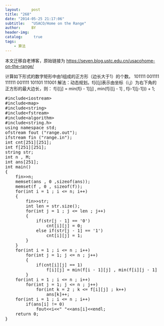 ```yaml
---
layout:     post
title: "268"
date: "2014-05-25 21:17:06"
subtitle:   "USACO/Home on the Range"
author:     BY
header-img:
catalog: 	 true
tags:
    - 算法
---
```


本文迁移自老博客，原始链接为 <https://seven.blog.ustc.edu.cn/usacohome-on-the-range/>

计算如下形式的数字矩形中由1组成的正方形（边长大于1）的个数。
101111
001111
111111
001111
101101
111001
解法：动态规划。f[i][j]表示由坐标（i,j）为右下角的正方形的最大边长，则：
f[i][j] = min(f[i - 1][j] , min(f[i][j - 1] , f[i-1][j-1])) + 1;
<pre class = "brush:[cpp]">
#include&lt;iostream&gt;
#include&lt;map&gt;
#include&lt;string&gt;
#include&lt;fstream&gt;
#include&lt;algorithm&gt;
#include&lt;string.h&gt;
using namespace std;
ofstream fout ("range.out");
ifstream fin ("range.in");
int cnt[251][251];
int f[251][251];
string str;
int n , M;
int ans[251];
int main()
{
    fin&gt;&gt;n;
    memset(ans , 0 ,sizeof(ans));
    memset(f , 0 , sizeof(f));
    for(int i = 1 ; i <= n; i++)
    {
        fin&gt;&gt;str;
        int len = str.size();
        for(int j = 1 ; j <= len ; j++)
        {
            if(str[j - 1] == '0')
                cnt[i][j] = 0;
            else if(str[j - 1] == '1')
                cnt[i][j] = 1;
        }
    }
    for(int i = 1 ; i <= n ; i++)
        for(int j = 1; j <= n ; j++)
        {
            if(cnt[i][j] == 1)
                f[i][j] = min(f[i - 1][j] , min(f[i][j - 1] , f[i-1][j-1])) + 1;
        }
    for(int i = 1 ; i <= n ; i++)
        for(int j = 1; j <= n ; j++)
            for(int k = 2 ; k <= f[i][j] ; k++)
                ans[k]++;
    for(int i = 1 ; i <= n ; i++)
        if(ans[i] != 0)
            fout&lt;&lt;i&lt;&lt;" "&lt;&lt;ans[i]&lt;&lt;endl;
    return 0;
}
</pre>
